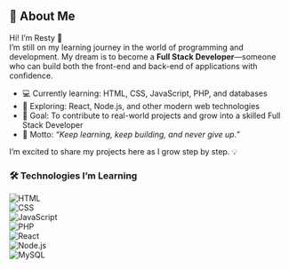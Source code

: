 ## 👋 About Me  

Hi! I’m Resty 🌱  
I’m still on my learning journey in the world of programming and development. My dream is to become a **Full Stack Developer**—someone who can build both the front-end and back-end of applications with confidence.  

- 💻 Currently learning: HTML, CSS, JavaScript, PHP, and databases  
- 🚀 Exploring: React, Node.js, and other modern web technologies  
- 🎯 Goal: To contribute to real-world projects and grow into a skilled Full Stack Developer  
- 🌟 Motto: *“Keep learning, keep building, and never give up.”*  

I’m excited to share my projects here as I grow step by step. 💡  

### 🛠 Technologies I’m Learning  

![HTML](https://img.shields.io/badge/HTML-E34F26?style=for-the-badge&logo=html5&logoColor=white)  
![CSS](https://img.shields.io/badge/CSS-1572B6?style=for-the-badge&logo=css3&logoColor=white)  
![JavaScript](https://img.shields.io/badge/JavaScript-F7DF1E?style=for-the-badge&logo=javascript&logoColor=black)  
![PHP](https://img.shields.io/badge/PHP-777BB4?style=for-the-badge&logo=php&logoColor=white)  
![React](https://img.shields.io/badge/React-61DAFB?style=for-the-badge&logo=react&logoColor=black)  
![Node.js](https://img.shields.io/badge/Node.js-339933?style=for-the-badge&logo=node.js&logoColor=white)  
![MySQL](https://img.shields.io/badge/MySQL-4479A1?style=for-the-badge&logo=mysql&logoColor=white)  
